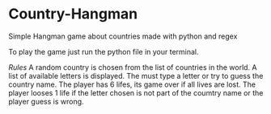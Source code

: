 # Country-Hangman
Simple Hangman game about countries made with python and regex

To play the game just run the python file in your terminal.

*Rules*
A random country is chosen from the list of countries in the world.
A list of available letters is displayed.
The must type a letter or try to guess the country name.
The player has 6 lifes, its game over if all lives are lost.
The player looses 1 life if the letter chosen is not part of the coumtry name or the player guess is wrong.
